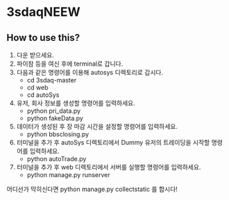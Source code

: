 # 3sdaqNEEW

## How to use this?

1. 다운 받으세요.
2. 파이참 등을 여신 후에 terminal로 갑니다.
3. 다음과 같은 명령어를 이용해 autosys 디렉토리로 갑시다.
   - cd 3sdaq-master
   - cd web
   - cd autoSys
4. 유저, 회사 정보를 생성할 명령어를 입력하세요.
   - python pri_data.py
   - python fakeData.py
5. 데이터가 생성된 후 장 마감 시간을 설정할 명령어를 입력하세요.
   - python bbsclosing.py
6. 터미널을 추가 후 autoSys 디렉토리에서 Dummy 유저의 트레이딩을 시작할 명령어를 입력하세요.
   - python autoTrade.py
7. 터미널을 추가 후 web 디렉토리에서 서버를 실행할 명령어를 입력하세요.
   - python manage.py runserver  

어디선가 막히신다면 python manage.py collectstatic 를 합시다!
